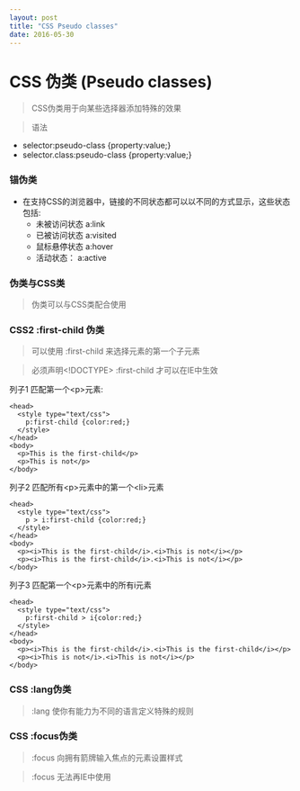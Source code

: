 ```yaml
---
layout: post
title: "CSS Pseudo classes"
date: 2016-05-30
---
```


# CSS 伪类 (Pseudo classes)

> CSS伪类用于向某些选择器添加特殊的效果

> 语法
  - selector:pseudo-class {property:value;}
  - selector.class:pseudo-class {property:value;}

### 锚伪类

* 在支持CSS的浏览器中，链接的不同状态都可以以不同的方式显示，这些状态包括:
  - 未被访问状态 a:link
  - 已被访问状态 a:visited
  - 鼠标悬停状态 a:hover
  - 活动状态：   a:active

### 伪类与CSS类

> 伪类可以与CSS类配合使用

### CSS2 :first-child 伪类

> 可以使用 :first-child 来选择元素的第一个子元素

> 必须声明<!DOCTYPE> :first-child 才可以在IE中生效

列子1 匹配第一个&lt;p&gt;元素:

    <head>
      <style type="text/css">
        p:first-child {color:red;}
      </style>
    </head>
    <body>
      <p>This is the first-child</p>
      <p>This is not</p>
    </body>

列子2 匹配所有&lt;p&gt;元素中的第一个&lt;li&gt;元素

    <head>
      <style type="text/css">
        p > i:first-child {color:red;}
      </style>
    </head>
    <body>
      <p><i>This is the first-child</i>.<i>This is not</i></p>
      <p><i>This is the first-child</i>.<i>This is not</i></p>
    </body>

列子3 匹配第一个&lt;p&gt;元素中的所有i元素

    <head>
      <style type="text/css">
        p:first-child > i{color:red;}
      </style>
    </head>
    <body>
      <p><i>This is the first-child</i>.<i>This is the first-child</i></p>
      <p><i>This is not</i>.<i>This is not</i></p>
    </body>

### CSS :lang伪类

> :lang 使你有能力为不同的语言定义特殊的规则


### CSS :focus伪类

> :focus 向拥有箭牌输入焦点的元素设置样式

> :focus 无法再IE中使用

